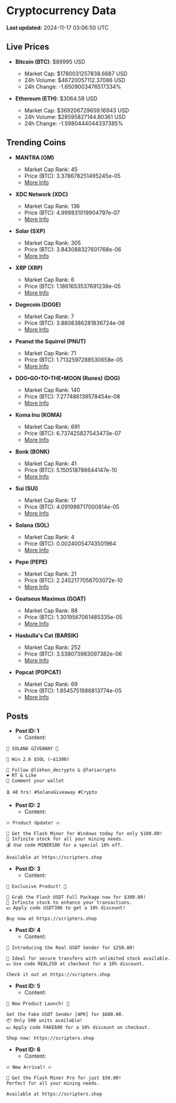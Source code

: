 # Cryptocurrency Data

**Last updated:** 2024-11-17 03:06:50 UTC

## Live Prices
- **Bitcoin (BTC)**: $89995 USD
  - Market Cap: $1780031257838.6687 USD
  - 24h Volume: $46720057112.37086 USD
  - 24h Change: -1.6509003476517334%

- **Ethereum (ETH)**: $3064.58 USD
  - Market Cap: $369206729659.16943 USD
  - 24h Volume: $28595827144.80361 USD
  - 24h Change: -1.5980444044337385%

## Trending Coins
- **MANTRA (OM)**
  - Market Cap Rank: 45
  - Price (BTC): 3.378678251495245e-05
  - [More Info](https://www.coingecko.com/en/coins/mantra)

- **XDC Network (XDC)**
  - Market Cap Rank: 136
  - Price (BTC): 4.999831019904797e-07
  - [More Info](https://www.coingecko.com/en/coins/xdc-network)

- **Solar (SXP)**
  - Market Cap Rank: 305
  - Price (BTC): 3.843088327601768e-06
  - [More Info](https://www.coingecko.com/en/coins/solar-2)

- **XRP (XRP)**
  - Market Cap Rank: 6
  - Price (BTC): 1.1861653537691238e-05
  - [More Info](https://www.coingecko.com/en/coins/xrp)

- **Dogecoin (DOGE)**
  - Market Cap Rank: 7
  - Price (BTC): 3.8808386281836724e-06
  - [More Info](https://www.coingecko.com/en/coins/dogecoin)

- **Peanut the Squirrel (PNUT)**
  - Market Cap Rank: 71
  - Price (BTC): 1.7132597288530658e-05
  - [More Info](https://www.coingecko.com/en/coins/peanut-the-squirrel)

- **DOG•GO•TO•THE•MOON (Runes) (DOG)**
  - Market Cap Rank: 140
  - Price (BTC): 7.277486139578454e-08
  - [More Info](https://www.coingecko.com/en/coins/dog-go-to-the-moon-runes-2)

- **Koma Inu (KOMA)**
  - Market Cap Rank: 691
  - Price (BTC): 6.737425827543473e-07
  - [More Info](https://www.coingecko.com/en/coins/koma-inu)

- **Bonk (BONK)**
  - Market Cap Rank: 41
  - Price (BTC): 5.150518786644147e-10
  - [More Info](https://www.coingecko.com/en/coins/bonk)

- **Sui (SUI)**
  - Market Cap Rank: 17
  - Price (BTC): 4.091998717000814e-05
  - [More Info](https://www.coingecko.com/en/coins/sui)

- **Solana (SOL)**
  - Market Cap Rank: 4
  - Price (BTC): 0.00240054743501964
  - [More Info](https://www.coingecko.com/en/coins/solana)

- **Pepe (PEPE)**
  - Market Cap Rank: 21
  - Price (BTC): 2.2452177056703072e-10
  - [More Info](https://www.coingecko.com/en/coins/pepe)

- **Goatseus Maximus (GOAT)**
  - Market Cap Rank: 88
  - Price (BTC): 1.3019567061485335e-05
  - [More Info](https://www.coingecko.com/en/coins/goatseus-maximus)

- **Hasbulla's Cat (BARSIK)**
  - Market Cap Rank: 252
  - Price (BTC): 3.538073983097382e-06
  - [More Info](https://www.coingecko.com/en/coins/hasbulla-s-cat)

- **Popcat (POPCAT)**
  - Market Cap Rank: 69
  - Price (BTC): 1.8545751986813774e-05
  - [More Info](https://www.coingecko.com/en/coins/popcat)

## Posts
- **Post ID: 1**
  - Content:
```
🚀 SOLANA GIVEAWAY 🚀

🎁 Win 2.6 $SOL (~$1300)

🤝 Follow @likhon_decrypto & @fariacrypto
❤️ RT & Like
💬 Comment your wallet

⏳ 48 hrs! #SolanaGiveaway #Crypto
```

- **Post ID: 2**
  - Content:
```
🔥 Product Update! 🔥

🚀 Get the Flash Miner for Windows today for only $100.00!
🔋 Infinite stock for all your mining needs.
💰 Use code MINER100 for a special 10% off.

Available at https://scripters.shop
```

- **Post ID: 3**
  - Content:
```
🎁 Exclusive Product! 🎁

💸 Grab the Flash USDT Full Package now for $300.00!
🎉 Infinite stock to enhance your transactions.
💵 Apply code USDT300 to get a 10% discount!

Buy now at https://scripters.shop
```

- **Post ID: 4**
  - Content:
```
💎 Introducing the Real USDT Sender for $250.00!

💼 Ideal for secure transfers with unlimited stock available.
💵 Use code REAL250 at checkout for a 10% discount.

Check it out at https://scripters.shop
```

- **Post ID: 5**
  - Content:
```
🚀 New Product Launch! 🚀

Get the Fake USDT Sender [APK] for $600.00.
📦 Only 500 units available!
💵 Apply code FAKE600 for a 10% discount on checkout.

Shop now: https://scripters.shop
```

- **Post ID: 6**
  - Content:
```
🔥 New Arrival! 🔥

💸 Get the Flash Miner Pro for just $50.00!
Perfect for all your mining needs.

Available at https://scripters.shop
```

